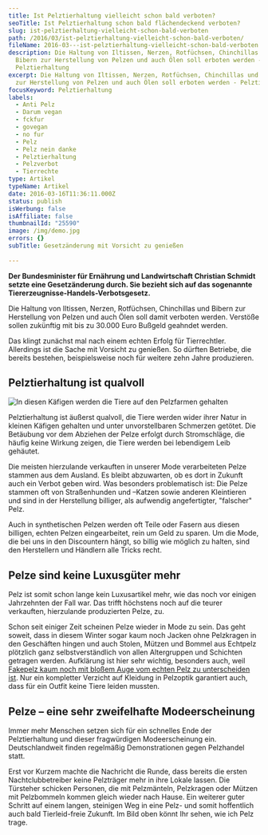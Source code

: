 ```yaml
---
title: Ist Pelztierhaltung vielleicht schon bald verboten?
seoTitle: Ist Pelztierhaltung schon bald flächendeckend verboten?
slug: ist-pelztierhaltung-vielleicht-schon-bald-verboten
path: /2016/03/ist-pelztierhaltung-vielleicht-schon-bald-verboten/
fileName: 2016-03---ist-pelztierhaltung-vielleicht-schon-bald-verboten.md
description: Die Haltung von Iltissen, Nerzen, Rotfüchsen, Chinchillas und
  Bibern zur Herstellung von Pelzen und auch Ölen soll erboten werden -
  Pelztierhaltung
excerpt: Die Haltung von Iltissen, Nerzen, Rotfüchsen, Chinchillas und Bibern
  zur Herstellung von Pelzen und auch Ölen soll erboten werden - Pelztierhaltung
focusKeyword: Pelztierhaltung
labels:
  - Anti Pelz
  - Darum vegan
  - fckfur
  - govegan
  - no fur
  - Pelz
  - Pelz nein danke
  - Pelztierhaltung
  - Pelzverbot
  - Tierrechte
type: Artikel
typeName: Artikel
date: 2016-03-16T11:36:11.000Z
status: publish
isWerbung: false
isAffiliate: false
thumbnailId: "25590"
image: /img/demo.jpg
errors: {}
subTitle: Gesetzänderung mit Vorsicht zu genießen
  
---
```


**Der Bundesminister für Ernährung und Landwirtschaft Christian Schmidt setzte
eine Gesetzänderung durch. Sie bezieht sich auf das sogenannte
Tiererzeugnisse-Handels-Verbotsgesetz.**

Die Haltung von Iltissen, Nerzen, Rotfüchsen, Chinchillas und Bibern zur
Herstellung von Pelzen und auch Ölen soll damit verboten werden. Verstöße sollen
zukünftig mit bis zu 30.000 Euro Bußgeld geahndet werden.

Das klingt zunächst mal nach einem echten Erfolg für Tierrechtler. Allerdings
ist die Sache mit Vorsicht zu genießen. So dürften Betriebe, die bereits
bestehen, beispielsweise noch für weitere zehn Jahre produzieren.

## Pelztierhaltung ist qualvoll

![In diesen Käfigen werden die Tiere auf den Pelzfarmen gehalten](http://cardamonchai.com/wp-content/uploads/2014/11/tierrechtsdemo-640x963.jpg "In diesen Käfigen werden die Tiere auf den Pelzfarmen gehalten")

Pelztierhaltung ist äußerst qualvoll, die Tiere werden wider ihrer Natur in
kleinen Käfigen gehalten und unter unvorstellbaren Schmerzen getötet. Die
Betäubung vor dem Abziehen der Pelze erfolgt durch Stromschläge, die häufig
keine Wirkung zeigen, die Tiere werden bei lebendigem Leib gehäutet.

Die meisten hierzulande verkauften in unserer Mode verarbeiteten Pelze stammen
aus dem Ausland. Es bleibt abzuwarten, ob es dort in Zukunft auch ein Verbot
geben wird. Was besonders problematisch ist: Die Pelze stammen oft von
Straßenhunden und –Katzen sowie anderen Kleintieren und sind in der Herstellung
billiger, als aufwendig angefertigter, "falscher" Pelz.

Auch in synthetischen Pelzen werden oft Teile oder Fasern aus diesen billigen,
echten Pelzen eingearbeitet, rein um Geld zu sparen. Um die Mode, die bei uns in
den Discountern hängt, so billig wie möglich zu halten, sind den Herstellern und
Händlern alle Tricks recht.

## Pelze sind keine Luxusgüter mehr

Pelz ist somit schon lange kein Luxusartikel mehr, wie das noch vor einigen
Jahrzehnten der Fall war. Das trifft höchstens noch auf die teurer verkauften,
hierzulande produzierten Pelze, zu.

Schon seit einiger Zeit scheinen Pelze wieder in Mode zu sein. Das geht soweit,
dass in diesem Winter sogar kaum noch Jacken ohne Pelzkragen in den Geschäften
hingen und auch Stolen, Mützen und Bommel aus Echtpelz plötzlich ganz
selbstverständlich von allen Altergruppen und Schichten getragen werden.
Aufklärung ist hier sehr wichtig, besonders auch, weil
[Fakepelz kaum noch mit bloßem Auge vom echten Pelz zu unterscheiden ist](/2014/11/fakepelz-echtpelz/).
Nur ein kompletter Verzicht auf Kleidung in Pelzoptik garantiert auch, dass für
ein Outfit keine Tiere leiden mussten.

## Pelze – eine sehr zweifelhafte Modeerscheinung

Immer mehr Menschen setzen sich für ein schnelles Ende der Pelztierhaltung und
dieser fragwürdigen Modeerscheinung ein. Deutschlandweit finden regelmäßig
Demonstrationen gegen Pelzhandel statt.

Erst vor Kurzem machte die Nachricht die Runde, dass bereits die ersten
Nachtclubbetreiber keine Pelzträger mehr in ihre Lokale lassen. Die Türsteher
schicken Personen, die mit Pelzmänteln, Pelzkragen oder Mützen mit Pelzbommeln
kommen gleich wieder nach Hause. Ein weiterer guter Schritt auf einem langen,
steinigen Weg in eine Pelz- und somit hoffentlich auch bald Tierleid-freie
Zukunft. Im Bild oben könnt Ihr sehen, wie ich Pelz trage.

  